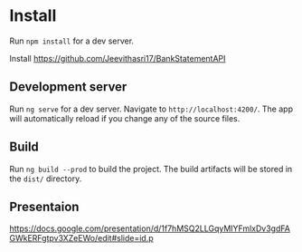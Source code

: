# Install

Run `npm install` for a dev server.

Install https://github.com/Jeevithasri17/BankStatementAPI

## Development server

Run `ng serve` for a dev server. Navigate to `http://localhost:4200/`. The app will automatically reload if you change any of the source files.


## Build

Run `ng build --prod` to build the project. The build artifacts will be stored in the `dist/` directory.

## Presentaion

https://docs.google.com/presentation/d/1f7hMSQ2LLGqyMIYFmlxDv3gdFAGWkERFgtpv3XZeEWo/edit#slide=id.p



